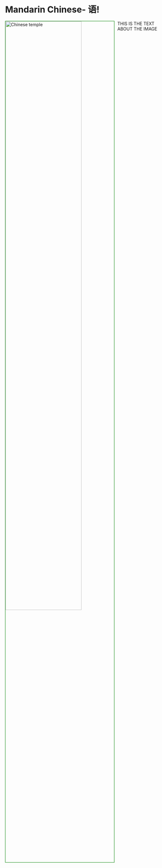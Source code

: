 <h1>Mandarin Chinese- 语!</h1>
<p>
<a
href="https://www.youtube.com/watch?v=EFVp2ZMFEH4" title="View Image Source">
<img style="width:70%; border:1px solid green; float:left; margin: 0 10px 10px 0;"
src="https://i.ytimg.com/vi/EFVp2ZMFEH4/maxresdefault.jpg
" alt="Chinese temple"> </a>
THIS IS THE TEXT ABOUT THE IMAGE
</p>
<div class="clearLeft"></div>
